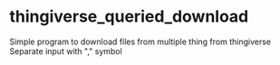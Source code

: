 # thingiverse_queried_download
Simple program to download files from multiple thing from thingiverse
Separate input with "," symbol
